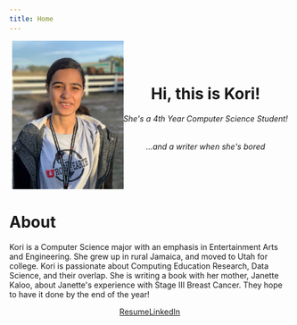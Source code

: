 ```yaml
---
title: Home
---
```


<style>
    img#kori {
        width: 200px;
    }
</style>

<div style="display: flex; justify-content:center; flex-wrap: wrap;">
	<div id="kori-wrapper">
    	<img id="kori" src="assets/imgs/IMG_0748.jpg" alt="Koriann South">
    </div>
    <div style="display: flex; align-items:center; text-align: center;">
        <div>
            <h1>Hi, this is Kori!</h1>
            <h6>She's a 4th Year Computer Science Student!</h6>
            <h6>...and a writer when she's bored</h6>
        </div>
    </div>
</div>
<icon name="break"></icon>

# About

Kori is a Computer Science major with an emphasis in Entertainment Arts and Engineering. She grew up in rural Jamaica, and moved to Utah for college. Kori is passionate about Computing Education Research, Data Science, and their overlap. She is writing a book with her mother, Janette Kaloo, about Janette's experience with Stage III Breast Cancer. They hope to have it done by the end of the year!

<div style="display: flex; justify-content:center; flex-wrap: wrap;">
	<a href="assets/docs/resume.pdf" target="_blank" class="link-button">Resume</a>
	<a href="https://www.linkedin.com/in/koriann-south-120603152" target="_blank" class="link-button">LinkedIn</a>
</div>
